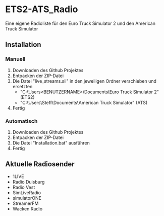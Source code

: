 # ETS2-ATS_Radio
Eine eigene Radioliste für den Euro Truck Simulator 2 und den American Truck Simulator
  
## Installation
### Manuell
1. Downloaden des Github Projektes  
2. Entpacken der ZIP-Datei  
3. Die Datei "live_streams.sii" in den jeweiligen Ordner verschieben und ersetzten  
    * "C:\Users\<BENUTZERNAME>\Documents\Euro Truck Simulator 2" (ETS2)  
    * "C:\Users\Steff\Documents\American Truck Simulator" (ATS)    
4. Fertig  
### Automatisch
1. Downloaden des Github Projektes  
2. Entpacken der ZIP-Datei  
3. Die Datei "Installation.bat" ausführen  
4. Fertig  
  
## Aktuelle Radiosender
* 1LIVE
* Radio Duisburg
* Radio Vest
* SimLiveRadio
* simulatorONE
* StreamerFM
* Wacken Radio
